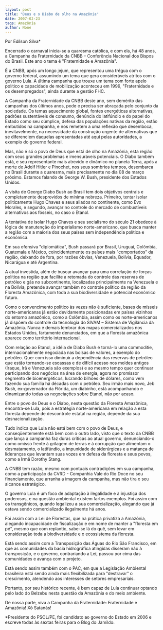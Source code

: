 ```yaml
---
layout: post
title: "Deus e o Diabo de olho na Amazônia"
date: 2007-02-23
tags: Amazônia
author: None
---
```


Por Edílson Silva*

Encerrado o carnaval inicia-se a quaresma católica, e com ela, há 48 anos, a Campanha da Fraternidade da CNBB – Conferência Nacional dos Bispos do Brasil. Este ano o tema é \"Fraternidade e Amazônia\". 

É a CNBB, após um longo jejum, que representou uma trégua com o governo federal, assumindo um tema que gera consideráveis atritos com o governo Lula. A última campanha que trouxe um tema com forte apelo político e capacidade de mobilização aconteceu em 1999, \"Fraternidade e os desempregados\", ainda durante a gestão FHC.

A Campanha da Fraternidade da CNBB deste ano, sem demérito das campanhas dos últimos anos, pode e precisa ser abraçada pelo conjunto da sociedade. Os temas aquecimento global, fontes energéticas alternativas, padrões sustentáveis de consumo, denúncia do latifúndio e do papel do Estado como seu cúmplice, defesa das populações nativas da região, estão embutidos na campanha, e nos remetem a uma reflexão que desemboca, inevitavelmente, na necessidade da construção urgente de alternativas que se diferenciem daquelas apresentadas até aqui pelas autoridades, a exemplo do governo federal.

Mas, não é só o povo de Deus que está de olho na Amazônia, esta região com seus grandes problemas e imensuráveis potenciais. O Diabo também está, e seu representante mais atrevido e dinâmico no planeta Terra, após a morte de Adolf Hitler e Pinochet, nos seus sombrios tempos, desembarca no Brasil durante a quaresma, mais precisamente no dia 08 de março próximo. Estamos falando de George W. Bush, presidente dos Estados Unidos.

A visita de George Diabo Bush ao Brasil tem dois objetivos centrais e completamente desprovidos de mínima nobreza. Primeiro, tentar isolar politicamente Hugo Chaves e seus aliados no continente, como Evo Morales, e segundo, avançar no controle do mercado de combustíveis alternativos aos fósseis, no caso o Etanol.

A tentativa de isolar Hugo Chaves e seu socialismo do século 21 obedece à lógica de manutenção do imperialismo norte-americano, que busca manter a região com a maioria dos seus países sem independência política e econômica. 

Em sua ofensiva \"diplomática\", Bush passará por Brasil, Uruguai, Colômbia, Guatemala e México, coincidentemente os países mais \"comportados\" da região, deixando de fora, por razões óbvias, Venezuela, Bolívia, Equador, Nicarágua e até Argentina. 

A atual investida, além de buscar avançar para uma correlação de forças política na região que facilite a retomada do controle das reservas de petróleo e gás no subcontinente, localizadas principalmente na Venezuela e na Bolívia, pretende avançar também no controle político da região da Floresta Amazônica, com toda a sua biodiversidade e potencial econômico futuro. 

Como o convencimento político às vezes não é suficiente, bases de mísseis norte-americanas já estão devidamente posicionadas em países vizinhos do entorno amazônico, como a Colômbia, assim como os norte-americanos já dispõem do controle da tecnologia do SIVAM – Sistema de Vigilância da Amazônia. Nunca é demais lembrar dos mapas comercializados nos Estados Unidos, fartamente denunciados, em que a floresta amazônica aparece como território internacional.

Com relação ao Etanol, a idéia de Diabo Bush é torná-lo uma commoditie, internacionalmente negociada nas bolsas de valores, a exemplo do petróleo. Quer com isso diminuir a dependência das reservas de petróleo que estão tornando-se escassas e de difícil acesso nos moldes antigos (Iraque, Irã e Venezuela são exemplos) e ao mesmo tempo quer continuar participando dos negócios na área de energia, agora no promissor segmento de bioenergéticos, lucrando bilhões de dólares, como vem fazendo sua família há décadas com o petróleo. 
Seu irmão mais novo, Jeb Bush, ex-governador da Flórida, um diabinho, está acompanhando e dinamizando todas as negociações sobre Etanol, não por acaso.

Entre o povo de Deus e o Diabo, nesta questão da Floresta Amazônica, encontra-se Lula, pois a estratégia norte-americana em relação a esta floresta depende de descontrole estatal na região, depende da sua desnacionalização.

Tudo indica que Lula não está bem com o povo de Deus, e conseqüentemente está bem com o outro lado, visto que o texto da CNBB que lança a campanha faz duras críticas ao atual governo, denunciando-o como omisso frente à grilagem de terras e à corrupção que alimentam o desmatamento, o latifúndio, a impunidade de siderúrgicas e a matança de lideranças que levantam suas vozes em defesa da floresta e seus povos, como a Irmã Dorothy Stang. 

A CNBB tem razão, mesmo com pontuais contradições em sua campanha, como a participação da CVRD - Companhia Vale do Rio Doce no seu financiamento, que arranha a imagem da campanha, mas não tira o seu alcance estratégico. 

O governo Lula é um foco de adaptação à ilegalidade e à injustiça dos poderosos, e na questão ambiental existem fartos exemplos. Foi assim com os transgênicos, quando legalizou a sua comercialização, alegando que já estava sendo comercializado ilegalmente há anos. 

Foi assim com a Lei de Florestas, que na prática privatiza a Amazônia, alegando incapacidade de fiscalização e em nome de manter a \"floresta em pé\", mesmo que com replantio, sabe-se lá do quê, sem levar em consideração toda a biodiversidade e o ecossistema da floresta. 

Está sendo assim com a Transposição das Águas do Rio São Francisco, em que as comunidades da bacia hidrográfica atingidas disseram não à transposição, e o governo, contrariando a Lei, passou por cima das comunidades e avança com o projeto.

Está sendo assim também com o PAC, em que a Legislação Ambiental brasileira está sendo ainda mais flexibilizada para \"destravar\" o crescimento, atendendo aos interesses de setores empresariais.

Portanto, por seu histórico recente, é bem capaz de Lula continuar optando pelo lado do Belzebu nesta questão da Amazônia e do meio ambiente.

De nossa parte, viva a Campanha da Fraternidade: Fraternidade e Amazônia! Xô Satanás!

*Presidente do PSOL/PE, foi candidato ao governo do Estado em 2006 e escreve todas às sextas feiras para o Blog do Jamildo. 